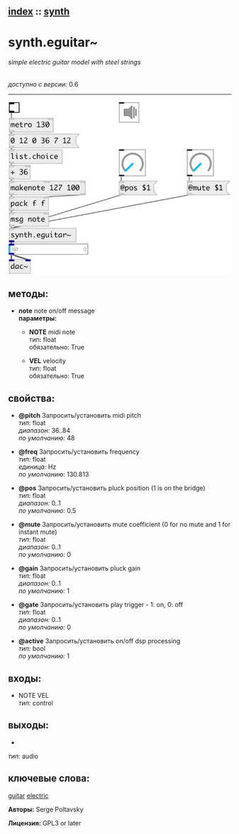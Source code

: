 [index](index.html) :: [synth](category_synth.html)
---

# synth.eguitar~

###### simple electric guitar model with steel strings

*доступно с версии:* 0.6

---




[![example](../examples/img/synth.eguitar~.jpg)](../examples/pd/synth.eguitar~.pd)





## методы:

* **note**
note on/off message<br>
  __параметры:__
  - **NOTE** midi note<br>
    тип: float <br>
    обязательно: True <br>

  - **VEL** velocity<br>
    тип: float <br>
    обязательно: True <br>




## свойства:

* **@pitch** 
Запросить/установить midi pitch<br>
_тип:_ float<br>
_диапазон:_ 36..84<br>
_по умолчанию:_ 48<br>

* **@freq** 
Запросить/установить frequency<br>
_тип:_ float<br>
_единица:_ Hz<br>
_по умолчанию:_ 130.813<br>

* **@pos** 
Запросить/установить pluck position (1 is on the bridge)<br>
_тип:_ float<br>
_диапазон:_ 0..1<br>
_по умолчанию:_ 0.5<br>

* **@mute** 
Запросить/установить mute coefficient (0 for no mute and 1 for instant mute)<br>
_тип:_ float<br>
_диапазон:_ 0..1<br>
_по умолчанию:_ 0<br>

* **@gain** 
Запросить/установить pluck gain<br>
_тип:_ float<br>
_диапазон:_ 0..1<br>
_по умолчанию:_ 1<br>

* **@gate** 
Запросить/установить play trigger - 1: on, 0: off<br>
_тип:_ float<br>
_диапазон:_ 0..1<br>
_по умолчанию:_ 0<br>

* **@active** 
Запросить/установить on/off dsp processing<br>
_тип:_ bool<br>
_по умолчанию:_ 1<br>



## входы:

* NOTE VEL<br>
_тип:_ control



## выходы:

*  <br>
_тип:_ audio



## ключевые слова:

[guitar](keywords/guitar.html)
[electric](keywords/electric.html)






**Авторы:** Serge Poltavsky




**Лицензия:** GPL3 or later





